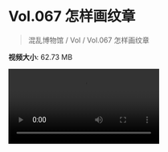 # Vol.067 怎样画纹章

> 混乱博物馆 / Vol / Vol.067 怎样画纹章

**视频大小**: 62.73 MB

<div class="video"><video src="https://file.hsyhx.top/video/混乱博物馆/Vol/067.mp4" controls preload>🤔 您的浏览器不支持 video 标签</video></div>
